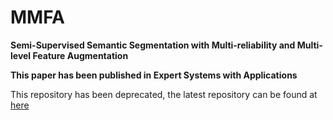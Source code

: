 # MMFA
**Semi-Supervised Semantic Segmentation with Multi-reliability and Multi-level Feature Augmentation**


**This paper has been published in Expert Systems with Applications**

This repository has been deprecated, the latest repository can be found at [here](https://github.com/PixelSegTech/MMFA)

